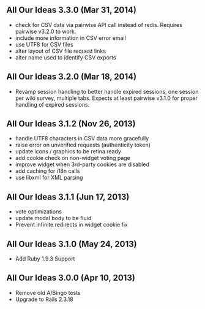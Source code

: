 ## All Our Ideas 3.3.0 (Mar 31, 2014) ###
 * check for CSV data via pairwise API call instead of redis. Requires pairwise v3.2.0 to work.
 * include more information in CSV error email
 * use UTF8 for CSV files
 * alter layout of CSV file request links
 * alter name used to identify CSV exports

## All Our Ideas 3.2.0 (Mar 18, 2014) ###
 * Revamp session handling to better handle expired sessions, one session per wiki survey, multiple tabs. Expects at least pairwise v3.1.0 for proper handling of expired sessions.

## All Our Ideas 3.1.2 (Nov 26, 2013) ###
 * handle UTF8 characters in CSV data more gracefully
 * raise error on unverified requests (authenticity token)
 * update icons / graphics to be retina ready
 * add cookie check on non-widget voting page
 * improve widget when 3rd-party cookies are disabled
 * add caching for i18n calls
 * use libxml for XML parsing

## All Our Ideas 3.1.1 (Jun 17, 2013) ###
 * vote optimizations
 * update modal body to be fluid
 * Prevent infinite redirects in widget cookie fix
## All Our Ideas 3.1.0 (May 24, 2013) ###
 * Add Ruby 1.9.3 Support

## All Our Ideas 3.0.0 (Apr 10, 2013) ###
 * Remove old A/Bingo tests
 * Upgrade to Rails 2.3.18
